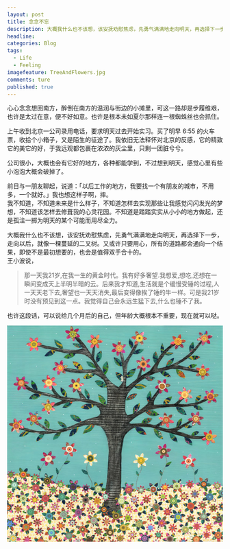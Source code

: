 ```yaml
---
layout: post  
title: 念念不忘    
description: 大概我什么也不该想，该安抚劝慰焦虑，先勇气满满地走向明天，再选择下一步，走向以后，就像一棵蔓延的二叉树。又或许只要用心，所有的道路都会通向一个结果，即使不是最初想要的，也会是值得双手合十的。      
headline: 
categories: Blog  
tags: 
  - Life 
  - Feeling  
imagefeature: TreeAndFlowers.jpg  
comments: ture  
published: true  
---
```



心心念念想回南方，醉倒在南方的温润与街边的小摊里，可这一路却是步履维艰，也许是太过在意，便不好如意。也许是根本未如夏尔那样连一根蜘蛛丝也会抓住。  

上午收到北京一公司录用电话，要求明天过去开始实习。买了明早 6:55 的火车票，收拾个小箱子，又是陌生的征途了。我依旧无法释怀对北京的反感，它的精致它的美它的好，于我远观都包裹在浓浓的灰尘里，只剩一团脏兮兮。  

公司很小，大概也会有它好的地方，各种都能学到，不过想到明天，感觉心里有些小泡泡大概会破掉了。  

前日与一朋友聊起，说道：「以后工作的地方，我要找一个有朋友的城市，不用多，一个就好。」我也想这样子啊，摔。  
我不知道，不知道未来是什么样子，不知道怎样去实现那些让我感觉闪闪发光的梦想，不知道该怎样去修葺我的心灵花园。不知道是踏踏实实从小小的地方做起，还是孤注一掷为明天的某个可能而用尽全力。  

大概我什么也不该想，该安抚劝慰焦虑，先勇气满满地走向明天，再选择下一步，走向以后，就像一棵蔓延的二叉树。又或许只要用心，所有的道路都会通向一个结果，即使不是最初想要的，也会是值得双手合十的。  
王小波说，

> 那一天我21岁,在我一生的黄金时代。我有好多奢望.我想爱,想吃,还想在一瞬间变成天上半明半暗的云。后来我才知道,生活就是个缓慢受锤的过程,人一天天老下去,奢望也一天天消失,最后变得像挨了锤的牛一样。可是我21岁时没有预见到这一点。我觉得自己会永远生猛下去,什么也锤不了我。  

也许这段话，可以说给几个月后的自己，但年龄大概根本不重要，现在就可以哒。  

![Tree_and_flowers](/images/Tree_and_Flowers.jpg)